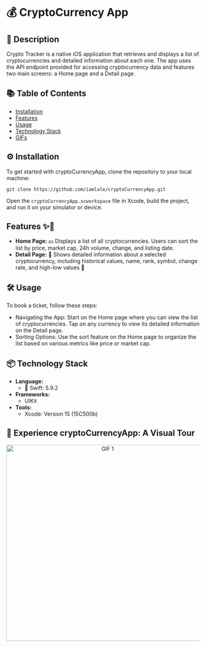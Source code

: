 # 💰 CryptoCurrency App

## 📝 Description

Crypto Tracker is a native iOS application that retrieves and displays a list of cryptocurrencies and detailed information about each one. The app uses the API endpoint provided for accessing cryptocurrency data and features two main screens: a Home page and a Detail page.

## 📚 Table of Contents

- [Installation](#gear-installation)
- [Features](#features-sparkles)
- [Usage](#%EF%B8%8F-usage)
- [Technology Stack](#-technology-stack)
- [GIFs](#-experience-cryptocurrencyapp-a-visual-tour)

## :gear: Installation

To get started with cryptoCurrencyApp, clone the repository to your local machine:

```git clone https://github.com/iamlale/cryptoCurrencyApp.git```

Open the `cryptoCurrencyApp.xcworkspace` file in Xcode, build the project, and run it on your simulator or device.

## Features :sparkles:🚀 

- **Home Page:** 💵 Displays a list of all cryptocurrencies. Users can sort the list by price, market cap, 24h volume, change, and listing date.
- **Detail Page:** 💸 Shows detailed information about a selected cryptocurrency, including historical values, name, rank, symbol, change rate, and high-low values
🔢


## 🛠️ Usage

To book a ticket, follow these steps:

- Navigating the App: Start on the Home page where you can view the list of cryptocurrencies. Tap on any currency to view its detailed information on the Detail page.
- Sorting Options: Use the sort feature on the Home page to organize the list based on various metrics like price or market cap.



## 📦 Technology Stack

- **Language:** 
  - 🍏 Swift: 5.9.2
- **Frameworks:** 
  - UIKit
- **Tools:** 
  - Xcode: Version 15 (15C500b)

## 🌟 Experience cryptoCurrencyApp: A Visual Tour

<p align="center">
  <img src="https://github.com/iamlale/cryptoCurrencyApp/blob/main/ScreenRecording2024-05-14at23.05.52online-video-cutter.com-ezgif.com-video-to-gif-converter.gif" alt="GIF 1" style="width: auto; height: 512px;"/>
</p>
